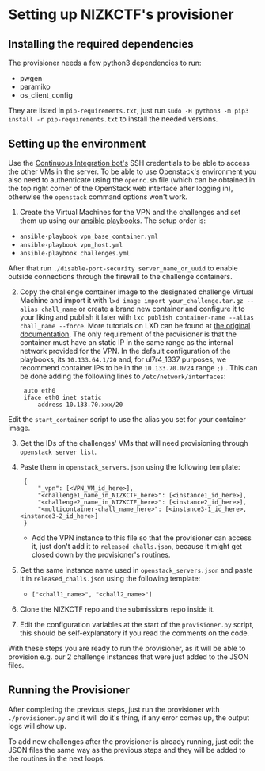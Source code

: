 # Setting up NIZKCTF's provisioner


## Installing the required dependencies

The provisioner needs a few python3 dependencies to run:
* pwgen
* paramiko
* os_client_config

They are listed in `pip-requirements.txt`, just run `sudo -H python3 -m pip3 install -r pip-requirements.txt` to install the needed versions.

## Setting up the environment

Use the [Continuous Integration bot's](https://github.com/pwn2winctf/nizkctf-tutorial/blob/master/GitHub.md) SSH credentials to be able to access the other VMs in the server. To be able to use Openstack's environment you also need to authenticate using the `openrc.sh` file (which can be obtained in the top right corner of the OpenStack web interface after logging in), otherwise the `openstack` command options won't work.

1. Create the Virtual Machines for the VPN and the challenges and set them up using our [ansible playbooks](https://github.com/pwn2winctf/infra-playbooks/).
The setup order is:
* `ansible-playbook vpn_base_container.yml`
* `ansible-playbook vpn_host.yml`
* `ansible-playbook challenges.yml`

After that run `./disable-port-security server_name_or_uuid` to enable outside connections through the firewall to the challenge containers.

2. Copy the challenge container image to the designated challenge Virtual Machine and import it with `lxd image import your_challenge.tar.gz --alias chall_name` or create a brand new container and configure it to your liking and publish it later with `lxc publish container-name --alias chall_name --force`. More tutorials on LXD can be found at [the original documentation](https://help.ubuntu.com/lts/serverguide/lxd.html). The only requirement of the provisioner is that the container must have an static IP in the same range as the internal network provided for the VPN. In the default configuration of the playbooks, its `10.133.64.1/20` and, for ul7r4_1337 purposes, we recommend container IPs to be in the `10.133.70.0/24` range `;)` .
This can be done adding the following lines to `/etc/network/interfaces`:

        auto eth0
        iface eth0 inet static
            address 10.133.70.xxx/20

Edit the `start_container` script to use the alias you set for your container image.

3. Get the IDs of the challenges' VMs that will need provisioning through `openstack server list`.

4. Paste them in `openstack_servers.json` using the following template:

        {
            "_vpn": [<VPN_VM_id_here>],
            "<challenge1_name_in_NIZKCTF_here>": [<instance1_id_here>],
            "<challenge2_name_in_NIZKCTF_here>": [<instance2_id_here>],
            "<multicontainer-chall_name_here>": [<instance3-1_id_here>, <instance3-2_id_here>]
        }

	- Add the VPN instance to this file so that the provisioner can access it, just don't add it to `released_challs.json`, because it might get closed down by the provisioner's routines.

5. Get the same instance name used in `openstack_servers.json` and paste it in `released_challs.json` using the following template:
	- `["<chall1_name>", "<chall2_name>"]`

6. Clone the NIZKCTF repo and the submissions repo inside it.

7. Edit the configuration variables at the start of the `provisioner.py` script, this should be self-explanatory if you read the comments on the code.

With these steps you are ready to run the provisioner, as it will be able to provision e.g. our 2 challenge instances that were just added to the JSON files.

## Running the Provisioner

After completing the previous steps, just run the provisioner with `./provisioner.py` and it will do it's thing, if any error comes up, the output logs will show up.

To add new challenges after the provisioner is already running, just edit the JSON files the same way as the previous steps and they will be added to the routines in the next loops.
